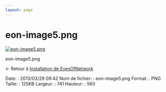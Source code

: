 ```yaml
---
layout: page
---
```


eon-image5.png
==============

[![eon-image5.png](/assets/media/eon-image5.png@cache=&w=741&h=560 "eon-image5.png")](/assets/media/eon-image5.png@cache= "Afficher le fichier original")

eon-image5.png

← Retour à [Installation de
EyesOfNetwork](../eyesofnetwork/eyesofnetwork-iso-install.html "eyesofnetwork:eyesofnetwork-iso-install")

Date:
:   2013/03/29 09:42
Nom de fichier:
:   eon-image5.png
Format:
:   PNG
Taille:
:   125KB
Largeur:
:   741
Hauteur:
:   560

